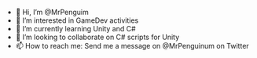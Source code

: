 - 👋 Hi, I’m @MrPenguim
- 👀 I’m interested in GameDev activities
- 🌱 I’m currently learning Unity and C#
- 💞️ I’m looking to collaborate on C# scripts for Unity
- 📫 How to reach me: Send me a message on @MrPenguinum on Twitter

<!---
MrPenguim/MrPenguim is a ✨ special ✨ repository because its `README.md` (this file) appears on your GitHub profile.
You can click the Preview link to take a look at your changes.
--->
